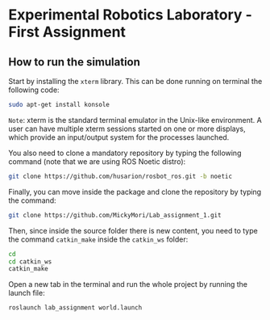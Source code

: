 Experimental Robotics Laboratory - First Assignment
======================================

How to run the simulation
-------------------------

Start by installing the `xterm` library. This can be done running on terminal the following code:

```bash
sudo apt-get install konsole
```

`Note`: xterm is the standard terminal emulator in the Unix-like environment. A user can have multiple xterm sessions started on one or more displays, which provide an input/output system for the processes launched.

You also need to clone a mandatory repository by typing the following command (note that we are using ROS Noetic distro):

```bash
git clone https://github.com/husarion/rosbot_ros.git -b noetic
```

Finally, you can move inside the package and clone the repository by typing the command:

```bash
git clone https://github.com/MickyMori/Lab_assignment_1.git
```

Then, since inside the source folder there is new content, you need to type the command `catkin_make` inside the `catkin_ws` folder:

```bash
cd
cd catkin_ws
catkin_make
```

Open a new tab in the terminal and run the whole project by running the launch file:

```bash
roslaunch lab_assignment world.launch
```
